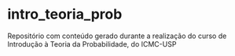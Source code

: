 # intro_teoria_prob
Repositório com conteúdo gerado durante a realização do curso de Introdução à Teoria da Probabilidade, do ICMC-USP
